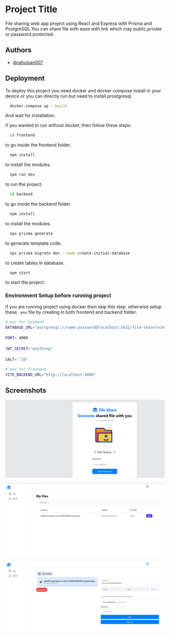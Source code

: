 # Project Title

File sharing web app project using React and Express with Prisma and PostgreSQL.You can share file with ease with link which may public,private or password protected.

## Authors

- [@rahulsan007](https://github.com/rahulsan007)

## Deployment

To deploy this project you need docker and docker compose install in your device or you can directly run but need to install prostgresql.

```bash
  docker-compose up --build
```

And wait for installation.

if you wanted to run without docker, then follow these steps:

```bash
  cd frontend
```

to go inside the frontend folder.

```bash
  npm install
```

to install the modules.

```bash
  npm run dev
```

to run the project.

```bash
  cd backend
```

to go inside the backend folder.

```bash
  npm install
```

to install the modules.

```bash
  npx prisma generate
```

to generate template code.

```bash
  npx prisma migrate dev --name create-initial-database
```

to create tables in database.

```bash
  npm start
```

to start the project.

### Environment Setup before running project

if you are running project using docker then skip this step. otherwise setup these `.env` file by creating in both frontend and backend folder.

```bash
#.env for backend
DATABASE_URL="postgresql://name:password@localhost:5432/file-share?schema=public"

PORT= 4000

JWT_SECRET="anything"

SALT= "10"
```

```bash
#.env for frontend
VITE_BACKEND_URL="http://localhost:4000"
```

## Screenshots

![App Screenshot](https://github.com/rahulsan007/file-share/blob/main/Screenshot%202023-12-09%20224943.png?raw=true)

![App Screenshot](https://raw.githubusercontent.com/rahulsan007/file-share/main/Screenshot%202023-12-09%20224918.png)

![App Screenshot](https://github.com/rahulsan007/file-share/blob/main/Screenshot%202023-12-09%20224930.png?raw=true)
